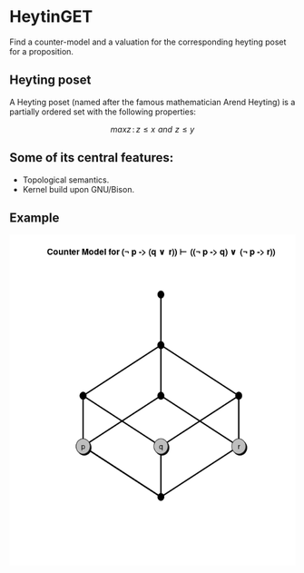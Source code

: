 # HeytinGET

Find a counter-model and a valuation for the corresponding heyting poset for a proposition.

## Heyting poset

A Heyting poset (named after the famous mathematician Arend Heyting) is a partially ordered set with the following properties:

```math
max {z \,:\, z \leq x \,\, and \,\, z \,\, \leq \,\, y}
```

## Some of its central features:
- Topological semantics.
- Kernel build upon GNU/Bison.

## Example

![Image description](example.png)
